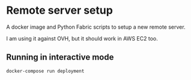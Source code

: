 # Remote server setup

A docker image and Python Fabric scripts to setup a new remote server.

I am using it against OVH, but it should work in AWS EC2 too.

## Running in interactive mode

```bash
docker-compose run deployment
```
